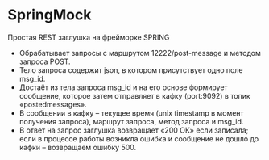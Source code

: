 # SpringMock
Простая REST заглушка на фрейморке SPRING
- Обрабатывает запросы с маршрутом 12222/post-message и методом запроса POST.
- Тело запроса содержит json, в котором присутствует одно поле msg_id.
- Достаёт из тела запроса msg_id и на его основе формирует сообщение, которое затем отправляет в кафку (port:9092) в топик «postedmessages».
- В сообщении в кафку – текущее время (unix timestamp в момент получения запроса), маршрут запроса, метод запроса и msg_id.
- В ответ на запрос заглушка возвращает «200 ОК» если записала; если в процессе работы возникла ошибка и сообщение не дошло до кафки – возвращаем ошибку 500.
